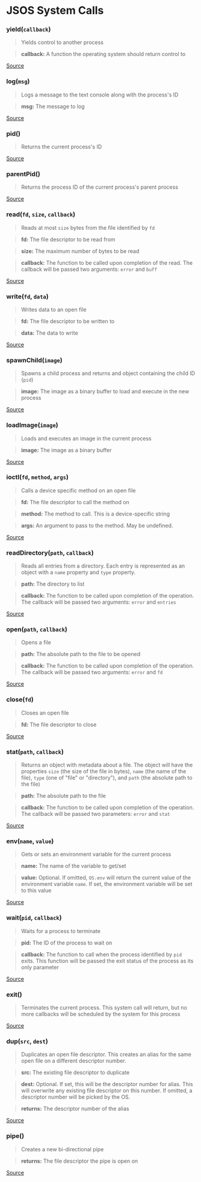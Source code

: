 # JSOS System Calls
### yield(`callback`)

> 
> Yields control to another process
> 

> **callback:** A function the operating system should return control to

[Source](../kernel/js/kernel/process.js#L96)

### log(`msg`)

> 
> Logs a message to the text console along with the process's ID
> 

> **msg:** The message to log

[Source](../kernel/js/kernel/process.js#L108)

### pid()

> 
> Returns the current process's ID

[Source](../kernel/js/kernel/process.js#L113)

### parentPid()

> 
> Returns the process ID of the current process's parent process

[Source](../kernel/js/kernel/process.js#L118)

### read(`fd`, `size`, `callback`)

> 
> Reads at most `size` bytes from the file identified by `fd`
> 

> **fd:** The file descriptor to be read from

> **size:** The maximum number of bytes to be read

> **callback:** The function to be called upon completion of the read.               The callback will be passed two arguments: `error` and `buff`

[Source](../kernel/js/kernel/process.js#L132)

### write(`fd`, `data`)

> 
> Writes data to an open file
> 

> **fd:** The file descriptor to be written to

> **data:** The data to write

[Source](../kernel/js/kernel/process.js#L149)

### spawnChild(`image`)

> 
> Spawns a child process and returns and object containing the child
> ID (`pid`)
> 

> **image:** The image as a binary buffer to load and execute in the new process

[Source](../kernel/js/kernel/process.js#L163)

### loadImage(`image`)

> 
> Loads and executes an image in the current process
> 

> **image:** The image as a binary buffer

[Source](../kernel/js/kernel/process.js#L183)

### ioctl(`fd`, `method`, `args`)

> 
> Calls a device specific method on an open file
> 

> **fd:** The file descriptor to call the method on

> **method:** The method to call. This is a device-specific string

> **args:** An argument to pass to the method. May be undefined.

[Source](../kernel/js/kernel/process.js#L195)

### readDirectory(`path`, `callback`)

> 
> Reads all entries from a directory. Each entry is represented as an
> object with a `name` property and `type` property.
> 

> **path:** The directory to list

> **callback:** The function to be called upon completion of the operation.               The callback will be passed two arguments: `error` and `entries`

[Source](../kernel/js/kernel/process.js#L214)

### open(`path`, `callback`)

> 
> Opens a file
> 

> **path:** The absolute path to the file to be opened

> **callback:** The function to be called upon completion of the operation.               The callback will be passed two arguments: `error` and `fd`

[Source](../kernel/js/kernel/process.js#L245)

### close(`fd`)

> 
> Closes an open file
> 

> **fd:** The file descriptor to close

[Source](../kernel/js/kernel/process.js#L268)

### stat(`path`, `callback`)

> 
> Returns an object with metadata about a file. The object will have
> the properties `size` (the size of the file in bytes), `name` (the
> name of the file), `type` (one of "file" or "directory"), and `path`
> (the absolute path to the file)
> 

> **path:** The absolute path to the file

> **callback:** The function to be called upon completion of the operation.               The callback will be passed two parameters: `error` and `stat`

[Source](../kernel/js/kernel/process.js#L288)

### env(`name`, `value`)

> 
> Gets or sets an environment variable for the current process
> 

> **name:** The name of the variable to get/set

> **value:** Optional. If omitted, `OS.env` will return the current           value of the environment variable `name`. If set, the           environment variable will be set to this value

[Source](../kernel/js/kernel/process.js#L325)

### wait(`pid`, `callback`)

> 
> Waits for a process to terminate
> 

> **pid:** The ID of the process to wait on

> **callback:** The function to call when the process identified by               `pid` exits. This function will be passed the exit status               of the process as its only parameter

[Source](../kernel/js/kernel/process.js#L345)

### exit()

> 
> Terminates the current process. This system call will return, but
> no more callbacks will be scheduled by the system for this process

[Source](../kernel/js/kernel/process.js#L370)

### dup(`src`, `dest`)

> 
> Duplicates an open file descriptor. This creates an alias for the
> same open file on a different descriptor number.
> 

> **src:** The existing file descriptor to duplicate

> **dest:** Optional. If set, this will be the descriptor number for           alias. This will overwrite any existing file descriptor on           this number. If omitted, a descriptor number will be picked           by the OS.

> **returns:** The descriptor number of the alias

[Source](../kernel/js/kernel/process.js#L383)

### pipe()

> 
> Creates a new bi-directional pipe
> 

> **returns:** The file descriptor the pipe is open on

[Source](../kernel/js/kernel/process.js#L403)

